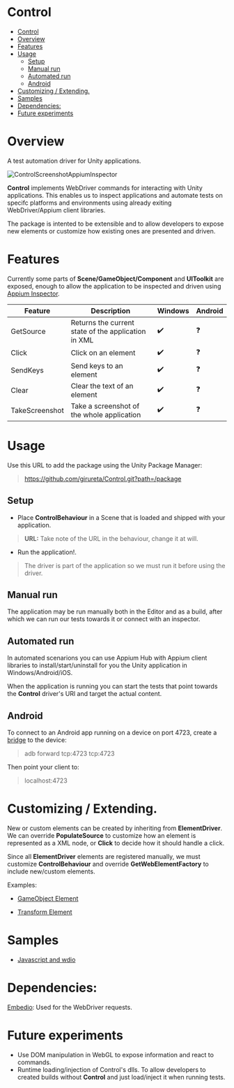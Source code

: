 # Control
- [Control](#control)
- [Overview](#overview)
- [Features](#features)
- [Usage](#usage)
  - [Setup](#setup)
  - [Manual run](#manual-run)
  - [Automated run](#automated-run)
  - [Android](#android)
- [Customizing / Extending.](#customizing--extending)
- [Samples](#samples)
- [Dependencies:](#dependencies)
- [Future experiments](#future-experiments)

# Overview

A test automation driver for Unity applications.

![ControlScreenshotAppiumInspector](docs/screenshot.png)

**Control** implements WebDriver commands for interacting with Unity applications. This enables us to inspect applications and automate tests on specifc platforms and environments using already exiting WebDriver/Appium client libraries.

The package is intented to be extensible and to allow developers to 
expose new elements or customize how existing ones are presented and driven.

# Features

Currently some parts of **Scene/GameObject/Component** and **UIToolkit**  are exposed, enough to allow the application to be inspected and driven using [Appium Inspector](https://github.com/appium/appium-inspector).


| Feature | Description  | Windows | Android | 
|---|---|---|---|
| GetSource | Returns the current state of the application in XML| :heavy_check_mark: | :question: |
| Click | Click on an element| :heavy_check_mark: | :question: |
| SendKeys | Send keys to an element| :heavy_check_mark: | :question: |
| Clear | Clear the text of an element| :heavy_check_mark: | :question: |
| TakeScreenshot | Take a screenshot of the whole application | :heavy_check_mark: | :question: |


# Usage

Use this URL to add the package using the Unity Package Manager:
> https://github.com/girureta/Control.git?path=/package

## Setup
* Place **ControlBehaviour** in a Scene that is loaded and shipped with your application. 

> **URL:** Take note of the URL in the behaviour, change it at will.

* Run the application!. 
 
> The driver is part of the application so we must run it before using the driver.

## Manual run

The application may be run manually both in the Editor and as a build, after which we can run our tests towards it or connect with an inspector.


## Automated run

In automated scenarions you can use Appium Hub with Appium client libraries to install/start/uninstall for you the Unity application in Windows/Android/iOS.

When the application is running you can start the tests that point towards the **Control** driver's URl and target the actual content.

## Android

To connect to an Android app running on a device on port 4723, create a [bridge](https://developer.android.com/studio/command-line/adb) to the device:
> adb forward tcp:4723 tcp:4723
 
Then point your client to:
> localhost:4723

# Customizing / Extending.

New or custom elements can be created by inheriting from **ElementDriver**. We can override **PopulateSource** to customize how an element is represented as a XML node, or **Click** to decide how it should handle a click.


Since all **ElementDriver** elements are registered manually, we must customize **ControlBehaviour**
and override  **GetWebElementFactory** to include
new/custom elements.

Examples:

- [GameObject Element](package/Runtime/Elements/General/GameObjectElement.cs)

- [Transform Element](package/Runtime/Elements/General/TransformElement.cs)

# Samples

- [Javascript and wdio](projects/SampleWdio/README.md)

# Dependencies:

[Embedio](https://github.com/unosquare/embedio): Used for  the WebDriver requests.

# Future experiments

* Use DOM manipulation in WebGL to expose information and react to commands.
* Runtime loading/injection of Control's dlls. To allow developers to created builds without **Control** and just load/inject it when running tests.